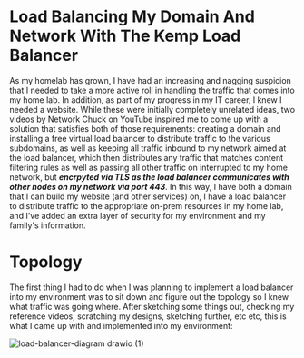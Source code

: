 # Load Balancing My Domain And Network With The Kemp Load Balancer

As my homelab has grown, I have had an increasing and nagging suspicion that I needed to take a more active roll in 
handling the traffic that comes into my home lab. In addition, as part of my progress in my IT career, I knew I needed 
a website. While these were initially completely unrelated ideas, two videos by Network Chuck on YouTube inspired me 
to come up with a solution that satisfies both of those requirements: creating a domain and installing a free virtual 
load balancer to distribute traffic to the various subdomains, as well as keeping all traffic inbound to my network aimed 
at the load balancer, which then distributes any traffic that matches content filtering rules as well as passing all 
other traffic on interrupted to my home network, but <b><i>encrpyted via TLS as the load balancer communicates with other 
nodes on my network via port 443</b></i>. In this way, I have both a domain that I can build my website (and other 
services) on, I have a load balancer to distribute traffic to the appropriate on-prem resources in my home lab, and 
I've added an extra layer of security for my environment and my family's information. 

# Topology

The first thing I had to do when I was planning to implement a load balancer into my environment was to sit down and 
figure out the topology so I knew what traffic was going where. After sketching some things out, checking my reference 
videos, scratching my designs, sketching further, etc etc, this is what I came up with and implemented into my 
environment: 

![load-balancer-diagram drawio (1)](https://user-images.githubusercontent.com/73140219/186469148-aa0d5375-a6e3-4e1f-bb2b-6cc2a92e0a04.png)

